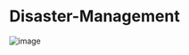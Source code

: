 # Disaster-Management
![image](https://github.com/Nihalok/Disaster-Management/assets/153518882/3a2ea684-5450-434e-ac50-d746e27cabcd)
